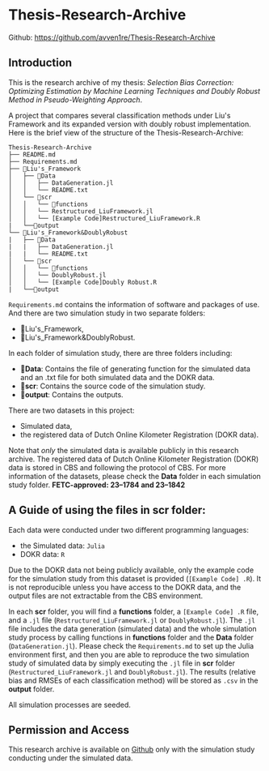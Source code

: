 # Thesis-Research-Archive
Github: https://github.com/avven1re/Thesis-Research-Archive
## Introduction
This is the research archive of my thesis: *Selection Bias Correction: Optimizing Estimation by Machine Learning Techniques and Doubly Robust Method in Pseudo-Weighting Approach*.

A project that compares several classification methods under Liu's Framework and its expanded version with doubly robust implementation. Here is the brief view of the structure of the Thesis-Research-Archive:

```
Thesis-Research-Archive
├── README.md
├── Requirements.md
├── 📁Liu's_Framework
│   ├── 📁Data
│   │   ├── DataGeneration.jl
│   │   └── README.txt
│   └── 📁scr
│   │   └── 📁functions
│   │   └── Restructured_LiuFramework.jl
│   │   └── [Example Code]Restructured_LiuFramework.R
|   └──📁output
└── 📁Liu's_Framework&DoublyRobust
|   ├── 📁Data
|   |   ├── DataGeneration.jl
|   |   └── README.txt
│   └── 📁scr
│   │   └── 📁functions
│   │   └── DoublyRobust.jl
│   │   └── [Example Code]Doubly Robust.R
|   └──📁output
```
`Requirements.md` contains the information of software and packages of use.
And there are two simulation study in two separate folders:

 - 📁Liu's_Framework,
 - 📁Liu's_Framework&DoublyRobust.

In each folder of simulation study, there are three folders including:

 - 📁**Data**: Contains the file of generating function for the simulated data and an .txt file for both simulated data and the DOKR data.
 - 📁**scr**: Contains the source code of the simulation study.
 - 📁**output**: Contains the outputs.

 There are two datasets in this project: 

- Simulated data,
- the registered data of Dutch Online Kilometer Registration (DOKR data).

Note that *only* the simulated data is available publicly in this research archive. The registered data of Dutch Online Kilometer Registration (DOKR) data is stored in CBS and following the protocol of CBS. For more information of the datasets, please check the **Data** folder in each simulation study folder. **FETC-approved: 23–1784 and 23–1842**

## A Guide of using the files in **scr** folder:
Each data were conducted under two different programming languages:

- the Simulated data: `Julia`
- DOKR data: `R`

 Due to the DOKR data not being publicly available, only the example code for the simulation study from this dataset is provided (`[Example Code] .R`). It is not reproducible unless you have access to the DOKR data, and the output files are not extractable from the CBS environment.

In each **scr** folder, you will find a **functions** folder, a `[Example Code] .R` file, and a `.jl` file (`Restructured_LiuFramework.jl` or `DoublyRobust.jl`). The `.jl` file includes the data generation (simulated data) and the whole simulation study process by calling functions in **functions** folder and the **Data** folder (`DataGeneration.jl`). Please check the `Requirements.md` to set up the Julia environment first, and then you are able to reproduce the two simulation study of simulated data by simply executing the `.jl` file in **scr** folder (`Restructured_LiuFramework.jl` and `DoublyRobust.jl`). The results (relative bias and RMSEs of each classification method) will be stored as `.csv` in the **output** folder.

All simulation processes are seeded.


## Permission and Access
This research archive is available on [Github](https://github.com/avven1re/Thesis-Research-Archive) only with the simulation study conducting under the simulated data.


